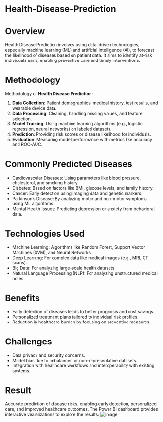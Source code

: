 # Health-Disease-Prediction

# Overview
Health Disease Prediction involves using data-driven technologies, especially machine learning (ML) and artificial intelligence (AI), to forecast the likelihood of diseases based on patient data. It aims to identify at-risk individuals early, enabling preventive care and timely interventions.

# Methodology
Methodology of **Health Disease Prediction**:

1. **Data Collection**: Patient demographics, medical history, test results, and wearable device data.  
2. **Data Processing**: Cleaning, handling missing values, and feature selection.  
3. **Model Training**: Using machine learning algorithms (e.g., logistic regression, neural networks) on labeled datasets.  
4. **Prediction**: Providing risk scores or disease likelihood for individuals.  
5. **Evaluation**: Measuring model performance with metrics like accuracy and ROC-AUC.

# Commonly Predicted Diseases
  - Cardiovascular Diseases: Using parameters like blood pressure, cholesterol, and smoking history.
  - Diabetes: Based on factors like BMI, glucose levels, and family history.
  - Cancer: Early detection using imaging data and genetic markers.
  - Parkinson’s Disease: By analyzing motor and non-motor symptoms using ML algorithms.
  - Mental Health Issues: Predicting depression or anxiety from behavioral data.

# Technologies Used
  - Machine Learning: Algorithms like Random Forest, Support Vector Machines (SVM), and Neural Networks.
  - Deep Learning: For complex data like medical images (e.g., MRI, CT scans).
  - Big Data: For analyzing large-scale health datasets.
  - Natural Language Processing (NLP): For analyzing unstructured medical notes.

# Benefits
  - Early detection of diseases leads to better prognosis and cost savings.
  - Personalized treatment plans tailored to individual risk profiles.
  - Reduction in healthcare burden by focusing on preventive measures.

# Challenges
  - Data privacy and security concerns.
  - Model bias due to imbalanced or non-representative datasets.
  - Integration with healthcare workflows and interoperability with existing systems.

# Result
Accurate prediction of disease risks, enabling early detection, personalized care, and improved healthcare outcomes.
The Power BI dashboard provides interactive visualizations to explore the results:
![image](https://github.com/user-attachments/assets/92545b5e-54b0-439d-a31a-a7da7f566313)
